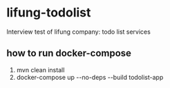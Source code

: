 # lifung-todolist
Interview test of lifung company: todo list services

## how to run docker-compose
1. mvn clean install
2. docker-compose up  --no-deps --build todolist-app